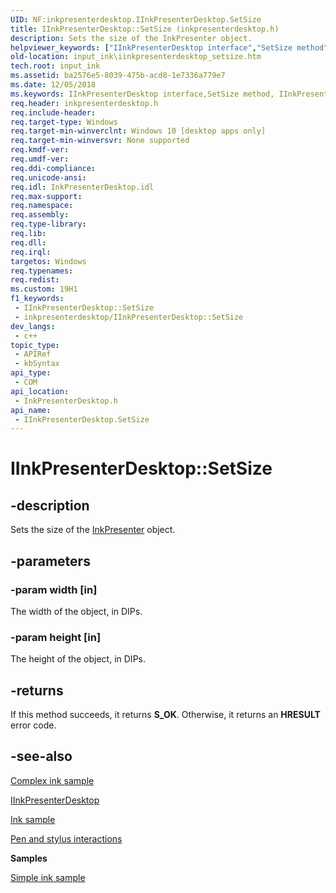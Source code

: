 ```yaml
---
UID: NF:inkpresenterdesktop.IInkPresenterDesktop.SetSize
title: IInkPresenterDesktop::SetSize (inkpresenterdesktop.h)
description: Sets the size of the InkPresenter object.
helpviewer_keywords: ["IInkPresenterDesktop interface","SetSize method","IInkPresenterDesktop.SetSize","IInkPresenterDesktop::SetSize","InkPresenterDesktop.iinkpresenterdesktop_setsize","SetSize","SetSize method","SetSize method","IInkPresenterDesktop interface","inkpresenterdesktop/IInkPresenterDesktop::SetSize","input_ink.iinkpresenterdesktop_setsize"]
old-location: input_ink\iinkpresenterdesktop_setsize.htm
tech.root: input_ink
ms.assetid: ba2576e5-8039-475b-acd8-1e7336a779e7
ms.date: 12/05/2018
ms.keywords: IInkPresenterDesktop interface,SetSize method, IInkPresenterDesktop.SetSize, IInkPresenterDesktop::SetSize, InkPresenterDesktop.iinkpresenterdesktop_setsize, SetSize, SetSize method, SetSize method,IInkPresenterDesktop interface, inkpresenterdesktop/IInkPresenterDesktop::SetSize, input_ink.iinkpresenterdesktop_setsize
req.header: inkpresenterdesktop.h
req.include-header: 
req.target-type: Windows
req.target-min-winverclnt: Windows 10 [desktop apps only]
req.target-min-winversvr: None supported
req.kmdf-ver: 
req.umdf-ver: 
req.ddi-compliance: 
req.unicode-ansi: 
req.idl: InkPresenterDesktop.idl
req.max-support: 
req.namespace: 
req.assembly: 
req.type-library: 
req.lib: 
req.dll: 
req.irql: 
targetos: Windows
req.typenames: 
req.redist: 
ms.custom: 19H1
f1_keywords:
 - IInkPresenterDesktop::SetSize
 - inkpresenterdesktop/IInkPresenterDesktop::SetSize
dev_langs:
 - c++
topic_type:
 - APIRef
 - kbSyntax
api_type:
 - COM
api_location:
 - InkPresenterDesktop.h
api_name:
 - IInkPresenterDesktop.SetSize
---
```


# IInkPresenterDesktop::SetSize


## -description

Sets the size of the <a href="https://msdn.microsoft.com/561e2d14-288a-490a-9a3b-5a32e98b51c3">InkPresenter</a> object.

## -parameters

### -param width [in]

The width of the object, in DIPs.

### -param height [in]

The height of the object, in DIPs.

## -returns

If this method succeeds, it returns <b>S_OK</b>. Otherwise, it returns an <b>HRESULT</b> error code.

## -see-also

<a href="https://github.com/Microsoft/Windows-universal-samples/tree/master/Samples/ComplexInk">Complex ink sample</a>



<a href="https://docs.microsoft.com/previous-versions/windows/desktop/api/inkpresenterdesktop/nn-inkpresenterdesktop-iinkpresenterdesktop">IInkPresenterDesktop</a>



<a href="https://github.com/Microsoft/Windows-universal-samples/tree/master/Samples/Ink">Ink sample</a>



<a href="https://docs.microsoft.com/windows/uwp/input-and-devices/pen-and-stylus-interactions">Pen and stylus interactions</a>



<b>Samples</b>



<a href="https://github.com/Microsoft/Windows-universal-samples/tree/master/Samples/SimpleInk">Simple ink sample</a>

